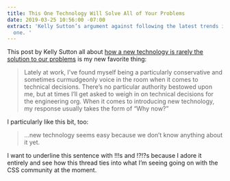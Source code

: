 ```yaml
---
title: This One Technology Will Solve All of Your Problems
date: 2019-03-25 10:56:00 -07:00
extract: 'Kelly Sutton’s argument against following the latest trends is a damn good
  one. '
---
```


This post by Kelly Sutton all about [how a new technology is rarely the solution to our problems](https://kellysutton.com/2019/03/23/this-one-technology-will-solve-all-of-your-problems.html) is my new favorite thing:

> Lately at work, I’ve found myself being a particularly conservative and sometimes curmudgeonly voice in the room when it comes to technical decisions. There’s no particular authority bestowed upon me, but at times I’ll get asked to weigh in on technical decisions for the engineering org. When it comes to introducing new technology, my response usually takes the form of “Why now?”

I particularly like this bit, too:

> ...new technology seems easy because we don’t know anything about it yet.

I want to underline this sentence with !!!s and !?!?s because I adore it entirely and see how this thread ties into what I’m seeing going on with the CSS community at the moment.